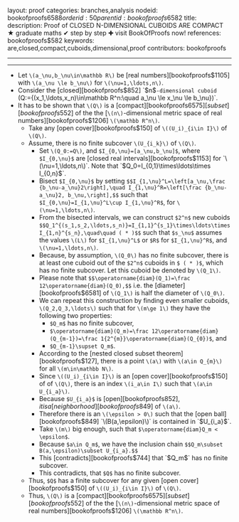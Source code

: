layout: proof
categories: branches,analysis
nodeid: bookofproofs$6588
orderid: 50
parentid: bookofproofs$6582
title: 
description:  Proof of CLOSED N-DIMENSIONAL CUBOIDS ARE COMPACT &#9733; graduate maths &#10004; step by step &#10010; visit BookOfProofs now!
references: bookofproofs$582
keywords: are,closed,compact,cuboids,dimensional,proof
contributors: bookofproofs

---


---

* Let `\(a_\nu,b_\nu\in\mathbb R\)` be [real numbers][bookofproofs$1105] with `\(a_\nu \le b_\nu\)` for `\(\nu=1,\ldots,n\)`. 
* Consider the [closed][bookofproofs$852] `$n$`-dimensional cuboid `\(Q:=\{(x_1,\ldots,x_n)\in\mathbb R^n:\quad a_\nu \le x_\nu \le b_\nu\}\)`.
* It has to be shown that `\(Q\)` is a [compact][bookofproofs$6575] [subset][bookofproofs$552] of the the [`\(n\)`-dimensional metric space of real numbers][bookofproofs$1206] `\(\mathbb R^n\)`.
   * Take any [open cover][bookofproofs$150] of `\((U_i)_{i\in I}\)` of `\(Q\)`.
   * Assume, there is no finite subcover `\(U_{i_k}\)` of `\(Q\)`.
      * Set `\(Q_0:=Q\)`, and `$I_{0,\nu}=[a_\nu,b_\nu]$`, where `$I_{0,\nu}$` are [closed real intervals][bookofproofs$1153] for `\(\nu=1,\ldots,n\)`. Note that `$Q_0=I_{0,1}\times\ldots\times I_{0,n}$`.
      * Bisect `$I_{0,\nu}$` by setting `$$I_{1,\nu}^L=\left[a_\nu,\frac {b_\nu-a_\nu}2\right],\quad I_{1,\nu}^R=\left[\frac {b_\nu-a_\nu}2, b_\nu,\right],$$` such that `$I_{0,\nu}=I_{1,\nu}^L\cup I_{1,\nu}^R$`, for `\(\nu=1,\ldots,n\)`.
      * From the bisected intervals, we can construct `$2^n$` new cuboids `$$Q_1^{(s_1,s_2,\ldots,s_n)}=I_{1,1}^{s_1}\times\ldots\times I_{1,n}^{s_n},\quad\quad ( * )$$` such that `$s_\nu$` assumes the values `\(L\)` for `$I_{1,\nu}^L$` or `$R$` for `$I_{1,\nu}^R$`, and `\(\nu=1,\ldots,n\)`.
      * Because, by assumption, `\(Q_0\)` has no finite subcover, there is at least one cuboid out of the `$2^n$` cuboids in `$ ( * )$`, which has no finite subcover. Let this cuboid be denoted by `\(Q_1\)`.
      * Please note that `$$\operatorname{diam}(Q_1)=\frac 12\operatorname{diam}(Q_0),$$` i.e. the [diameter][bookofproofs$6581] of `\(Q_1\)` is half the diameter of `\(Q_0\)`.
      * We can repeat this construction by finding even smaller cuboids, `\(Q_2,Q_3,\ldots\)` such that for `\(m\ge 1\)` they have the following two properties:
         * `$Q_m$` has no finite subcover, 
         * `$\operatorname{diam}(Q_m)=\frac 12\operatorname{diam}(Q_{m-1})=\frac 1{2^{m}}\operatorname{diam}(Q_{0})$`, and
         * `$Q_{m-1}\supset Q_m$`.
      * According to the [nested closed subset theorem][bookofproofs$127], there is a point `\(a\)` with `\(a\in Q_{m}\)` for all `\(m\in\mathbb N\)`.
      * Since `\((U_i)_{i\in I}\)`  is an  [open cover][bookofproofs$150] of of `\(Q\)`, there is an index `\(i_a\in I\)` such that `\(a\in U_{i_a}\)`. 
      * Because `$U_{i_a}$` is [open][bookofproofs$852], it is a [neighborhood][bookofproofs$849] of `\(a\)`.
      * Therefore there is an `\(\epsilon > 0\)` such that the [open ball][bookofproofs$849] `\(B(a,\epsilon)\)` is contained in `$U_{i_a}$`.
      * Take `\(m\)` big enough, such that `$\operatorname{diam}Q_m < \epsilon$`.
      * Because `$a\in Q_m$`, we have the inclusion chain
`$$Q_m\subset B(a,\epsilon)\subset U_{i_a}.$$`
      * This [contradicts][bookofproofs$744] that `$Q_m$` has no finite subcover.
      * This contradicts, that `$Q$` has no finite subcover.
   * Thus, `$Q$` has a finite subcover for any given [open cover][bookofproofs$150] of `\((U_i)_{i\in I}\)` of `\(Q\)`.
   * Thus, `\(Q\)` is a [compact][bookofproofs$6575] [subset][bookofproofs$552] of the the [`\(n\)`-dimensional metric space of real numbers][bookofproofs$1206] `\(\mathbb R^n\)`.
